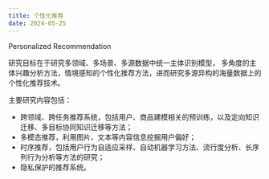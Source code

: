 ```yaml
---
title: 个性化推荐 
date: 2024-05-25
---
```


Personalized Recommendation

研究目标在于研究多领域、多场景、多源数据中统一主体识别模型， 多角度的主体兴趣分析方法，情境感知的个性化推荐方法，进而研究多源异构的海量数据上的个性化推荐技术。

<!--more-->

主要研究内容包括：
- 跨领域、跨任务推荐系统，包括用户、商品建模相关的预训练，以及定向知识迁移、多目标协同知识迁移等方法；
- 多模态推荐，利用图片、文本等内容信息挖掘用户偏好；
- 时序推荐，包括用户行为自适应采样、自动机器学习方法、流行度分析、长序列行为分析等方法的研究；
- 隐私保护的推荐系统。


